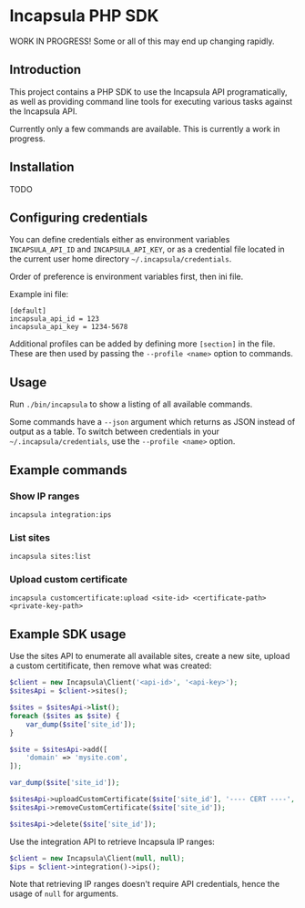 # Incapsula PHP SDK

WORK IN PROGRESS! Some or all of this may end up changing rapidly.

## Introduction

This project contains a PHP SDK to use the Incapsula API programatically, as well as providing
command line tools for executing various tasks against the Incapsula API.

Currently only a few commands are available. This is currently a work in progress.

## Installation

TODO

## Configuring credentials

You can define credentials either as environment variables `INCAPSULA_API_ID` and `INCAPSULA_API_KEY`,
or as a credential file located in the current user home directory `~/.incapsula/credentials`.

Order of preference is environment variables first, then ini file.

Example ini file:
```
[default]
incapsula_api_id = 123
incapsula_api_key = 1234-5678
```

Additional profiles can be added by defining more `[section]` in the file. These are then used
by passing the `--profile <name>` option to commands.

## Usage

Run `./bin/incapsula` to show a listing of all available commands.

Some commands have a `--json` argument which returns as JSON instead of output as a table.
To switch between credentials in your `~/.incapsula/credentials`, use the `--profile <name>` option.

## Example commands

### Show IP ranges

```
incapsula integration:ips
```

### List sites

```
incapsula sites:list
```

### Upload custom certificate

```
incapsula customcertificate:upload <site-id> <certificate-path> <private-key-path>
```

## Example SDK usage

Use the sites API to enumerate all available sites, create a new site, upload a custom certitificate,
then remove what was created:

```php
$client = new Incapsula\Client('<api-id>', '<api-key>');
$sitesApi = $client->sites();

$sites = $sitesApi->list();
foreach ($sites as $site) {
    var_dump($site['site_id']);
}

$site = $sitesApi->add([
    'domain' => 'mysite.com',
]);

var_dump($site['site_id']);

$sitesApi->uploadCustomCertificate($site['site_id'], '---- CERT ----', '---- KEY ----');
$sitesApi->removeCustomCertificate($site['site_id']);

$sitesApi->delete($site['site_id']);
```

Use the integration API to retrieve Incapsula IP ranges:

```php
$client = new Incapsula\Client(null, null);
$ips = $client->integration()->ips();
```

Note that retrieving IP ranges doesn't require API credentials, hence the usage of `null` for arguments.
